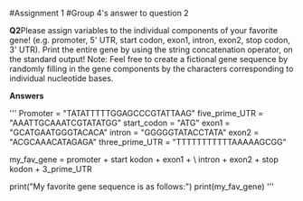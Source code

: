 #Assignment 1
#Group 4's answer to question 2

**Q2**Please assign variables to the individual components of your favorite gene! (e.g.
promoter, 5' UTR, start codon, exon1, intron, exon2, stop codon, 3' UTR). Print the entire gene
by using the string concatenation operator, on the standard output! Note: Feel free to create a
fictional gene sequence by randomly filling in the gene components by the characters
corresponding to individual nucleotide bases.

**Answers**

'''
Promoter = "TATATTTTTGGAGCCCGTATTAAG"
five_prime_UTR = "AAATTGCAAATCGTATATGG"
start_codon = "ATG"
exon1 = "GCATGAATGGGTACACA"
intron = "GGGGGTATACCTATA"
exon2 = "ACGCAAACATAGAGA"
three_prime_UTR = "TTTTTTTTTTTAAAAAGCGG"

my_fav_gene = promoter + start kodon + exon1 + \ 
              intron + exon2 + stop kodon + 3_prime_UTR

print("My favorite gene sequence is as follows:")
print(my_fav_gene)
'''

